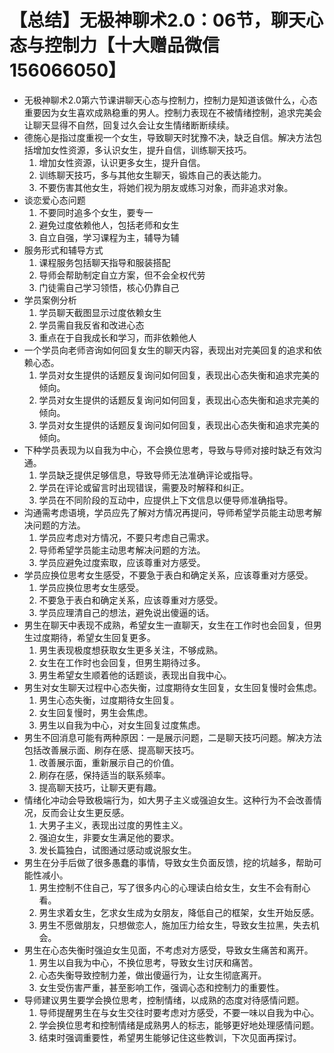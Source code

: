 # 【总结】无极神聊术2.0：06节，聊天心态与控制力【十大赠品微信156066050】

-   无极神聊术2.0第六节课讲聊天心态与控制力，控制力是知道该做什么，心态重要因为女生喜欢成熟稳重的男人。控制力表现在不被情绪控制，追求完美会让聊天显得不自然，回复过久会让女生情绪断断续续。
-   德施心是指过度重视一个女生，导致聊天时犹豫不决，缺乏自信。解决方法包括增加女性资源，多认识女生，提升自信，训练聊天技巧。
    1.  增加女性资源，认识更多女生，提升自信。
    2.  训练聊天技巧，多与其他女生聊天，锻炼自己的表达能力。
    3.  不要伤害其他女生，将她们视为朋友或练习对象，而非追求对象。
-   谈恋爱心态问题
    1.  不要同时追多个女生，要专一
    2.  避免过度依赖他人，包括老师和女生
    3.  自立自强，学习课程为主，辅导为辅
-   服务形式和辅导方式
    1.  课程服务包括聊天指导和服装搭配
    2.  导师会帮助制定自立方案，但不会全权代劳
    3.  门徒需自己学习领悟，核心仍靠自己
-   学员案例分析
    1.  学员聊天截图显示过度依赖女生
    2.  学员需自我反省和改进心态
    3.  重点在于自我成长和学习，而非依赖他人
-   一个学员向老师咨询如何回复女生的聊天内容，表现出对完美回复的追求和依赖心态。
    1.  学员对女生提供的话题反复询问如何回复，表现出心态失衡和追求完美的倾向。
    2.  学员对女生提供的话题反复询问如何回复，表现出心态失衡和追求完美的倾向。
    3.  学员对女生提供的话题反复询问如何回复，表现出心态失衡和追求完美的倾向。
-   下种学员表现为以自我为中心，不会换位思考，导致与导师对接时缺乏有效沟通。
    1.  学员缺乏提供足够信息，导致导师无法准确评论或指导。
    2.  学员在评论或留言时出现错误，需要及时解释和纠正。
    3.  学员在不同阶段的互动中，应提供上下文信息以便导师准确指导。
-   沟通需考虑语境，学员应先了解对方情况再提问，导师希望学员能主动思考解决问题的方法。
    1.  学员应考虑对方情况，不要只考虑自己需求。
    2.  导师希望学员能主动思考解决问题的方法。
    3.  学员应避免过度索取，应该尊重对方感受。
-   学员应换位思考女生感受，不要急于表白和确定关系，应该尊重对方感受。
    1.  学员应换位思考女生感受。
    2.  不要急于表白和确定关系，应该尊重对方感受。
    3.  学员应理清自己的想法，避免说出傻逼的话。
-   男生在聊天中表现不成熟，希望女生一直聊天，女生在工作时也会回复，但男生过度期待，希望女生回复更多。
    1.  男生表现极度想获取女生更多关注，不够成熟。
    2.  女生在工作时也会回复，但男生期待过多。
    3.  男生希望女生顺着他的话题谈，表现出自我中心。
-   男生对女生聊天过程中心态失衡，过度期待女生回复，女生回复慢时会焦虑。
    1.  男生心态失衡，过度期待女生回复。
    2.  女生回复慢时，男生会焦虑。
    3.  男生以自我为中心，对女生回复过度焦虑。
-   男生不回消息可能有两种原因：一是展示问题，二是聊天技巧问题。解决方法包括改善展示面、刷存在感、提高聊天技巧。
    1.  改善展示面，重新展示自己的价值。
    2.  刷存在感，保持适当的联系频率。
    3.  提高聊天技巧，让聊天更有趣。
-   情绪化冲动会导致极端行为，如大男子主义或强迫女生。这种行为不会改善情况，反而会让女生更反感。
    1.  大男子主义，表现出过度的男性主义。
    2.  强迫女生，非要女生满足他的要求。
    3.  发长篇独白，试图通过感动或说服女生。
-   男生在分手后做了很多愚蠢的事情，导致女生负面反馈，挖的坑越多，帮助可能性减小。
    1.  男生控制不住自己，写了很多内心的心理读白给女生，女生不会有耐心看。
    2.  男生求着女生，乞求女生成为女朋友，降低自己的框架，女生开始反感。
    3.  男生不愿做朋友，只想做恋人，施加压力给女生，导致女生拉黑，失去机会。
-   男生在心态失衡时强迫女生见面，不考虑对方感受，导致女生痛苦和离开。
    1.  男生以自我为中心，不换位思考，导致女生讨厌和痛苦。
    2.  心态失衡导致控制力差，做出傻逼行为，让女生彻底离开。
    3.  女生受伤害严重，甚至影响工作，强调心态和控制力的重要性。
-   导师建议男生要学会换位思考，控制情绪，以成熟的态度对待感情问题。
    1.  导师提醒男生在与女生交往时要考虑对方感受，不要一味以自我为中心。
    2.  学会换位思考和控制情绪是成熟男人的标志，能够更好地处理感情问题。
    3.  结束时强调重要性，希望男生能够记住这些教训，下次见面再探讨。